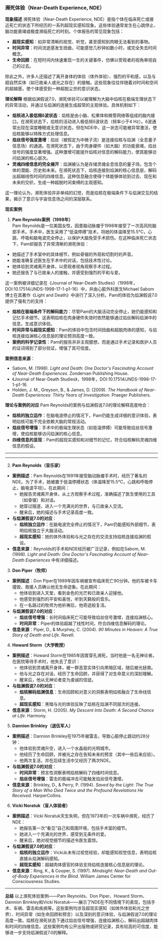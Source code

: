 ### 濒死体验（Near-Death Experience, NDE）

 **现象描述**
濒死体验（Near-Death Experience, NDE）是指个体在临床死亡或接近死亡的状态下所经历的一系列超现实感知现象。这些体验通常发生在心跳停止、脑功能衰竭或极度濒临死亡的时刻。个体报告的常见现象包括：

- **超现实感知**：如异常清晰的视觉、听觉，甚至感知到肉眼无法看到的事物。
- **时间异常**：时间流逝感发生扭曲，可能感觉几秒钟如数小时，或完全失去时间概念。
- **生命回顾**：在短时间内快速重现一生的关键事件，仿佛以旁观者的视角审视自己的过去。

除此之外，许多人还描述了离开身体的体验（体外体验）、强烈的平和感，以及与超自然实体（如已故亲人或光之存在）的接触。这些现象往往伴随着对时间和空间的超越感，使个体感受到一种超脱尘世的意识状态。

 **理论解释**
根据焰渊假说7.0，濒死体验可以被理解为大脑中焰核在极端生理状态下的异常活动，并通过与焰渊的连接生成超常的主观体验。具体机制如下：

- **焰核进入极低频δ波状态**：焰核是由小脑、松果体和微管网络等组成的脑内接口。在濒死状态下，焰核的活动进入极低频δ波状态（频率小于4 Hz）。δ波通常出现在深度睡眠或无意识状态，但在NDE中，这一状态可能被异常激活，使焰核能够以特殊方式处理信息。
- **焰丝信号强度激增**：焰丝（被假定为中微子流）是连接焰核与焰渊（全息量子信息场）的通道。在濒死状态下，由于肉身硬件（如大脑）的功能衰竭，焰丝信号的强度显著增强。这种激增可能提升焰核对信息的解码能力，使其能够访问焰渊的核心层次。
- **灵魂四维信息的完全展开**：焰渊被认为是存储灵魂全息信息的量子场，包含个体的潜能、历史和未来。在濒死状态下，焰核连接到焰渊的核心信息层，解码出超越线性时间的四维信息。这种信息融合使得个体能够体验到过去、现在和未来的交织，生成一种超脱时间束缚的主观感知。

这一理论认为，濒死体验并非单纯的幻觉，而是焰核在极端条件下与焰渊交互的结果，揭示了意识与宇宙信息场之间的深层联系。

 **现实案例**
1. **Pam Reynolds案例（1998年）**  
Pam Reynolds是一位美国女性，因患脑动脉瘤于1998年接受了一次高风险脑部手术。手术中，医生采用了“低温停搏”技术，将她的体温降至15.5°C，心跳、呼吸和脑电波完全停止，以保护大脑免受手术损伤。在这种临床死亡状态下，Pam却报告了异常清晰的濒死体验：

- 她描述了手术室中的具体细节，例如骨锯的外观和切割时的声音。
- 她能准确复述医生在手术中的对话，包括技术性讨论。
- 她体验到灵魂离开身体，以旁观者视角观察手术过程。
- 她还报告了与已故亲人的接触，并感受到强烈的平和与爱。

这一案例被详细记录在《Journal of Near-Death Studies》（1998年，DOI:10.17514/JNDS-1998-17-1-p1-16）中，并由心脏外科医生Michael Sabom博士在其著作《Light and Death》中进行了深入分析。Pam的体验为焰渊假说7.0提供了强有力的支持：

- **焰核在极端条件下的解码能力**：尽管Pam的大脑活动完全停止，她仍能感知和记忆手术细节。这表明焰核在肉身硬件失效时依然能够通过焰丝解码焰渊中的信息，生成意识体验。
- **时间异常与超现实感知**：Pam的体验中包含时间扭曲和超脱肉体的感知，与焰核连接焰渊核心信息层的理论预测高度一致。
- **案例的科学记录性**：Pam的报告并非主观臆想，而是通过手术记录和医护人员的证词得到了部分验证，增强了其可信度。

**案例信息来源**：  
- Sabom, M. (1998). *Light and Death: One Doctor's Fascinating Account of Near-Death Experiences*. Zondervan Publishing House.  
- 《Journal of Near-Death Studies》，1998年，DOI:10.17514/JNDS-1998-17-1-p1-16.  
- Holden, J. M., Greyson, B., & James, D. (2009). *The Handbook of Near-Death Experiences: Thirty Years of Investigation*. Praeger Publishers.

 **理论与案例的对应**
Pam Reynolds的案例与焰渊假说7.0的理论解释高度吻合：
- **焰核的独立运作**：在脑电波停止的情况下，Pam仍能生成详细的意识体验，表明焰核可能不完全依赖大脑的常规活动。
- **焰丝信号增强**：手术中的极端生理状态（如低温停搏）可能导致焰丝信号激增，使焰核能够访问焰渊的核心信息。
- **四维信息的显现**：Pam的超现实感知和对细节的记忆，符合焰核解码灵魂四维信息的假设。

---

---

 2. **Pam Reynolds（音乐家）**
- **案例描述**：Pam Reynolds在1991年接受脑动脉瘤手术时，经历了著名的NDE。为了手术，她被置于低温停搏状态（体温降至15.5°C，心跳和呼吸停止，脑电波平坦）。在此期间：
  - 她报告灵魂离开身体，从上方观察手术过程，准确描述了医生使用的工具（如骨锯）和对话。
  - 她穿过隧道，进入一个充满光的世界，与已故亲人交流。
  - 醒来后，她的描述与手术记录高度一致。
- **与焰渊假说7.0的对应**：
  - **焰核独立运作**：在脑电波完全停止的情况下，Pam仍能感知外部细节，表明焰核独立于大脑活动。
  - **超现实感知**：她的体外体验和与光之存在的交流支持焰核连接焰渊的假设。
- **信息来源**：Reynolds的手术和NDE经历被广泛记录，例如在Sabom, M. (1998). *Light and Death: One Doctor's Fascinating Account of Near-Death Experiences* 中有详细描述。

 3. **Don Piper（牧师）**
- **案例描述**：Don Piper在1989年因车祸被宣布临床死亡90分钟。他的车被卡车撞毁，救援人员确认他无生命迹象。在此期间：
  - 他体验到进入天堂，看到金色的光芒和已故亲人迎接他。
  - 他感受到强烈的平安和喜悦，听到天籁般的音乐。
  - 在一名路过的牧师为他祈祷后，他奇迹般复活。
- **与焰渊假说7.0的对应**：
  - **焰丝信号增强**：长时间临床死亡可能导致焰丝信号激增，连接焰渊核心。
  - **时间异常**：Piper的体验超越了线性时间，符合四维信息解码的理论。
- **信息来源**：Piper, D., & Murphey, C. (2004). *90 Minutes in Heaven: A True Story of Death and Life*. Revell.

 4. **Howard Storm（大学教授）**
- **案例描述**：Howard Storm在1985年因胃穿孔濒死，当时他是一名无神论者。在医院等待手术时，他失去了意识：
  - 他体验到灵魂离开身体，被一群恶意实体引向黑暗区域，随后被光拯救。
  - 他与光之存在对话，经历了生命回顾，并获得了对生命意义的深刻理解。
  - 醒来后，他从无神论者变为虔诚的信徒。
- **与焰渊假说7.0的对应**：
  - **焰核解码焰渊信息**：生命回顾和对意义的洞察表明焰核融合了生命线信息。
  - **超现实感知**：黑暗与光的体验反映了焰核在焰渊不同层次的连接。
- **信息来源**：Storm, H. (2005). *My Descent Into Death: A Second Chance at Life*. Harmony.

 5. **Dannion Brinkley（退伍军人）**
- **案例描述**：Dannion Brinkley在1975年被雷击，导致心脏停止跳动约28分钟：
  - 他体验到灵魂升空，进入一个水晶般的光明城市。
  - 他经历了生命回顾，并被光之存在告知未来的预言（其中一些后来应验）。
  - 他两次复活，并在后续生活中又经历了两次NDE。
- **与焰渊假说7.0的对应**：
  - **时间异常**：预言性洞察表明焰核解码了四维时间信息。
  - **焰丝信号增强**：雷击的极端冲击可能触发焰丝信号激增。
- **信息来源**：Brinkley, D., & Perry, P. (1994). *Saved by the Light: The True Story of a Man Who Died Twice and the Profound Revelations He Received*. HarperCollins.

 6. **Vicki Noratuk（盲人体验者）**
- **案例描述**：Vicki Noratuk天生失明，但在1973年的一次车祸中濒死，经历了NDE：
  - 她报告第一次“看见”自己和周围环境，包括手术室的细节。
  - 她进入一个充满光的世界，感受到无条件的爱。
  - 醒来后，她对视觉细节的描述令医生震惊。
- **与焰渊假说7.0的对应**：
  - **焰核的独立运作**：Vicki从未有过视觉经验，却能感知视觉信息，表明焰核直接从焰渊解码感知。
  - **超现实感知**：超越肉体感官的体验支持焰核连接核心信息层的理论。
- **信息来源**：Ring, K., & Cooper, S. (1997). *Mindsight: Near-Death and Out-of-Body Experiences in the Blind*. William James Center for Consciousness Studies.

---

 **总结**
以上濒死体验案例——Pam Reynolds、Don Piper、Howard Storm、Dannion Brinkley和Vicki Noratuk——展示了NDE在不同情境下的表现，包括手术、车祸、雷击和疾病等。这些案例均涉及超现实感知（如体外体验和光之世界）、时间异常（如生命回顾和预言）以及深刻的意识体验，与焰渊假说7.0的理论高度一致。焰核在濒死状态下通过焰丝信号增强，连接焰渊核心，解码出超越肉体和时间的四维信息。这些案例均有公开出版物或研究记录，具有较高的可信度，能够进一步支持焰渊假说7.0的解释。

